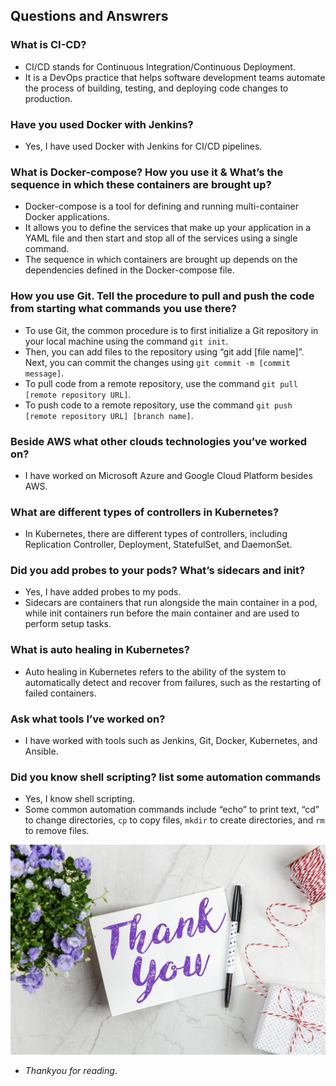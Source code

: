 Questions and Answrers
-----------------------

### What is CI-CD?

* CI/CD stands for Continuous Integration/Continuous Deployment. 
* It is a DevOps practice that helps software development teams automate the process of building, testing, and deploying code changes to production.


### Have you used Docker with Jenkins?

* Yes, I have used Docker with Jenkins for CI/CD pipelines.


### What is Docker-compose? How you use it & What’s the sequence in which these containers are brought up?

* Docker-compose is a tool for defining and running multi-container Docker applications. 
* It allows you to define the services that make up your application in a YAML file and then start and stop all of the services using a single command. 
* The sequence in which containers are brought up depends on the dependencies defined in the Docker-compose file.


### How you use Git. Tell the procedure to pull and push the code from starting what commands you use there?

* To use Git, the common procedure is to first initialize a Git repository in your local machine using the command `git init`. 
* Then, you can add files to the repository using “git add [file name]”. Next, you can commit the changes using `git commit -m [commit message]`. 
* To pull code from a remote repository, use the command `git pull [remote repository URL]`. 
* To push code to a remote repository, use the command `git push [remote repository URL] [branch name]`.


### Beside AWS what other clouds technologies you’ve worked on?

* I have worked on Microsoft Azure and Google Cloud Platform besides AWS.


### What are different types of controllers in Kubernetes?

* In Kubernetes, there are different types of controllers, including Replication Controller, Deployment, StatefulSet, and DaemonSet.


### Did you add probes to your pods? What’s sidecars and init?

* Yes, I have added probes to my pods. 
* Sidecars are containers that run alongside the main container in a pod, while init containers run before the main container and are used to perform setup tasks.


### What is auto healing in Kubernetes?

* Auto healing in Kubernetes refers to the ability of the system to automatically detect and recover from failures, such as the restarting of failed containers.


### Ask what tools I’ve worked on?

* I have worked with tools such as Jenkins, Git, Docker, Kubernetes, and Ansible.


### Did you know shell scripting? list some automation commands

* Yes, I know shell scripting. 
* Some common automation commands include “echo” to print text, “cd” to change directories, `cp` to copy files, `mkdir` to create directories, and `rm` to remove files.

![preview](Images/thankyou.png)

* *Thankyou for reading*.